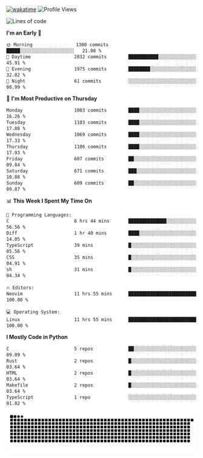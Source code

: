 [![wakatime](https://wakatime.com/badge/user/b920b284-3cde-4cd4-b72e-f7f22d050b16.svg)](https://wakatime.com/@b920b284-3cde-4cd4-b72e-f7f22d050b16)
![Profile Views](http://img.shields.io/badge/Profile%20Views-4586-blue)
<!--START_SECTION:waka-->
![Lines of code](https://img.shields.io/badge/From%20Hello%20World%20I%27ve%20Written-5.3%20million%20lines%20of%20code-blue)

**I'm an Early 🐤** 

```text
🌞 Morning                1300 commits        █████░░░░░░░░░░░░░░░░░░░░   21.08 % 
🌆 Daytime                2832 commits        ███████████░░░░░░░░░░░░░░   45.91 % 
🌃 Evening                1975 commits        ████████░░░░░░░░░░░░░░░░░   32.02 % 
🌙 Night                  61 commits          ░░░░░░░░░░░░░░░░░░░░░░░░░   00.99 % 
```
📅 **I'm Most Productive on Thursday** 

```text
Monday                   1003 commits        ████░░░░░░░░░░░░░░░░░░░░░   16.26 % 
Tuesday                  1103 commits        ████░░░░░░░░░░░░░░░░░░░░░   17.88 % 
Wednesday                1069 commits        ████░░░░░░░░░░░░░░░░░░░░░   17.33 % 
Thursday                 1106 commits        ████░░░░░░░░░░░░░░░░░░░░░   17.93 % 
Friday                   607 commits         ██░░░░░░░░░░░░░░░░░░░░░░░   09.84 % 
Saturday                 671 commits         ███░░░░░░░░░░░░░░░░░░░░░░   10.88 % 
Sunday                   609 commits         ██░░░░░░░░░░░░░░░░░░░░░░░   09.87 % 
```


📊 **This Week I Spent My Time On** 

```text
💬 Programming Languages: 
C                        6 hrs 44 mins       ██████████████░░░░░░░░░░░   56.56 % 
Diff                     1 hr 40 mins        ████░░░░░░░░░░░░░░░░░░░░░   14.05 % 
TypeScript               39 mins             █░░░░░░░░░░░░░░░░░░░░░░░░   05.56 % 
CSS                      35 mins             █░░░░░░░░░░░░░░░░░░░░░░░░   04.91 % 
sh                       31 mins             █░░░░░░░░░░░░░░░░░░░░░░░░   04.34 % 

🔥 Editors: 
Neovim                   11 hrs 55 mins      █████████████████████████   100.00 % 

💻 Operating System: 
Linux                    11 hrs 55 mins      █████████████████████████   100.00 % 
```

**I Mostly Code in Python** 

```text
C                        5 repos             ██░░░░░░░░░░░░░░░░░░░░░░░   09.09 % 
Rust                     2 repos             █░░░░░░░░░░░░░░░░░░░░░░░░   03.64 % 
HTML                     2 repos             █░░░░░░░░░░░░░░░░░░░░░░░░   03.64 % 
Makefile                 2 repos             █░░░░░░░░░░░░░░░░░░░░░░░░   03.64 % 
TypeScript               1 repo              ░░░░░░░░░░░░░░░░░░░░░░░░░   01.82 % 
```




<!--END_SECTION:waka-->
![Snake animation](https://raw.githubusercontent.com/timmypidashev/timmypidashev/main/commits.svg)

